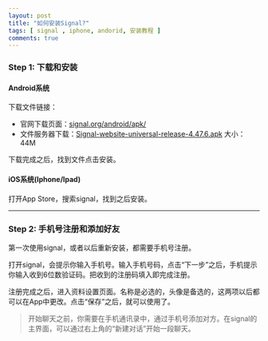 ```yaml
---
layout: post
title: "如何安装Signal?"
tags: [ signal , iphone, andorid, 安装教程 ]
comments: true
---
```

### Step 1: 下载和安装

#### Android系统

下载文件链接：

- 官网下载页面：[signal.org/android/apk/][online] 
- 文件服务器下载：[Signal-website-universal-release-4.47.6.apk][signal@w8] 大小：44M

下载完成之后，找到文件点击安装。

#### iOS系统(Iphone/Ipad)

打开App Store，搜索signal，找到之后安装。

<hr>

### Step 2: 手机号注册和添加好友

第一次使用signal，或者以后重新安装，都需要手机号注册。

打开signal，会提示你输入手机号。输入手机号码，点击“下一步”之后，手机提示你输入收到6位数验证码。把收到的注册码填入即完成注册。

注册完成之后，进入资料设置页面。名称是必选的，头像是备选的，这两项以后都可以在App中更改。点击“保存”之后，就可以使用了。

> 开始聊天之前，你需要在手机通讯录中，通过手机号添加对方。在signal的主界面，可以通过右上角的“新建对话”开始一段聊天。

[signal@w8]:<https://w8.undervineyard.com/Signal-website-universal-release-4.47.6.apk>
[online]:<https://signal.org/android/apk/>